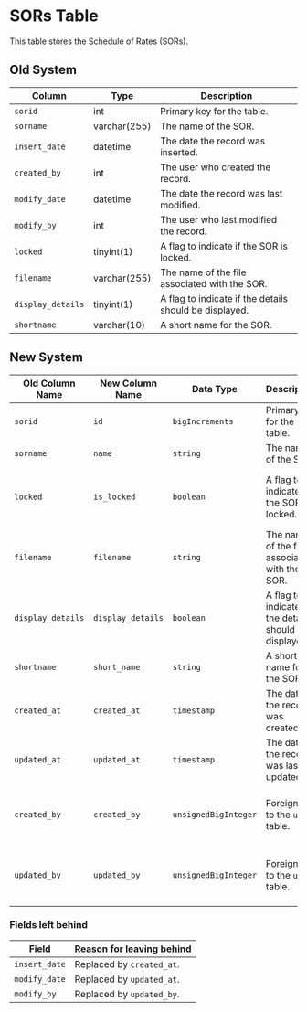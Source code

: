 
# SORs Table

This table stores the Schedule of Rates (SORs).

## Old System

| Column | Type | Description |
|---|---|---|
| `sorid` | int | Primary key for the table. |
| `sorname` | varchar(255) | The name of the SOR. |
| `insert_date` | datetime | The date the record was inserted. |
| `created_by` | int | The user who created the record. |
| `modify_date` | datetime | The date the record was last modified. |
| `modify_by` | int | The user who last modified the record. |
| `locked` | tinyint(1) | A flag to indicate if the SOR is locked. |
| `filename` | varchar(255) | The name of the file associated with the SOR. |
| `display_details` | tinyint(1) | A flag to indicate if the details should be displayed. |
| `shortname` | varchar(10) | A short name for the SOR. |

## New System

| Old Column Name | New Column Name | Data Type | Description | Remarks |
|---|---|---|---|---|
| `sorid` | `id` | `bigIncrements` | Primary key for the table. | - |
| `sorname` | `name` | `string` | The name of the SOR. | Renamed for clarity. |
| `locked` | `is_locked` | `boolean` | A flag to indicate if the SOR is locked. | Renamed to follow boolean naming conventions. |
| `filename` | `filename` | `string` | The name of the file associated with the SOR. | - |
| `display_details` | `display_details` | `boolean` | A flag to indicate if the details should be displayed. | - |
| `shortname` | `short_name` | `string` | A short name for the SOR. | Renamed for clarity. |
| `created_at` | `created_at` | `timestamp` | The date the record was created. | Added to follow Laravel's conventions. |
| `updated_at` | `updated_at` | `timestamp` | The date the record was last updated. | Added to follow Laravel's conventions. |
| `created_by` | `created_by` | `unsignedBigInteger` | Foreign key to the `users` table. | Follows Laravel's foreign key naming conventions. |
| `updated_by` | `updated_by` | `unsignedBigInteger` | Foreign key to the `users` table. | Follows Laravel's foreign key naming conventions. |

### Fields left behind

| Field | Reason for leaving behind |
|---|---|
| `insert_date` | Replaced by `created_at`. |
| `modify_date` | Replaced by `updated_at`. |
| `modify_by` | Replaced by `updated_by`. |
